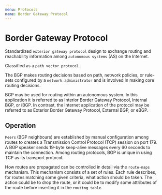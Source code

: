 ```yaml
---
menu: Protocols
name: Border Gateway Protocol
---
```


# Border Gateway Protocol

Standardized `exterior gateway protocol` design to exchange routing and reachability information among `autonomous systems` (AS) on the Internet.

Classified as a `path vector protocol`.

The BGP makes routing decisions based on path, network policies, or rule-sets configured by a `network administrator` and is involved in making core routing decisions.

BGP may be used for routing within an autonomous system. In this application it is referred to as Interior Border Gateway Protocol, Internal BGP, or iBGP. In contrast, the Internet application of the protocol may be referred to as Exterior Border Gateway Protocol, External BGP, or eBGP.

## Operation

`Peers` (BGP neighbours) are established by manual configuration among routes to creates a Transmission Control Protocol (TCP) session on port 179. A BGP speaker sends 19-byte keep-alive messages every 60 seconds to maintain the connection. Among routing protocols, BGP is unique in using TCP as its transport protocol.

How routes are propagated can be controlled in detail via the `route-maps` mechanism. This mechanism consists of a set of rules. Each rule describes, for routes matching some given criteria, what action should be taken. The action could be to drop the route, or it could be to modify some attributes of the route before inserting it in the `routing table`.
